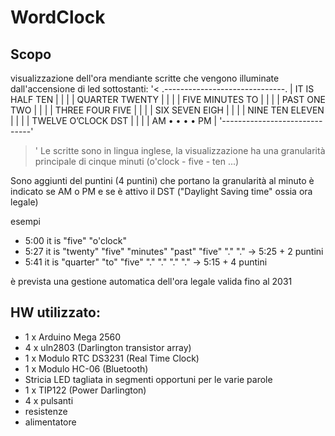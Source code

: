 # WordClock

## Scopo
visualizzazione dell'ora mendiante scritte che vengono illuminate dall'accensione
di led sottostanti:
'<                    .------------------------------.
                     |  IT IS       HALF       TEN  |
                     |                              |
                     |      QUARTER     TWENTY      |
                     |                              |
                     |  FIVE       MINUTES     TO   |
                     |                              |
                     |  PAST        ONE       TWO   |
                     |                              |
                     |  THREE      FOUR       FIVE  |
                     |                              |
                     |  SIX        SEVEN      EIGH  |
                     |                              |
                     |  NINE        TEN     ELEVEN  |
                     |                              |
                     |  TWELVE     O’CLOCK     DST  |
                     |                              |
                     |  AM   •    •    •    •   PM  |
                     '------------------------------'
>'
Le scritte sono in lingua inglese, la visualizzazione ha una granularità
principale di cinque minuti (o'clock - five - ten ...)

Sono aggiunti del puntini (4 puntini) che portano la granularità al minuto
è indicato se AM o PM e se è attivo il DST ("Daylight Saving time" ossia ora legale)

esempi

* 5:00 it is "five" "o'clock"
* 5:27 it is "twenty" "five" "minutes" "past" "five" "." "." -> 5:25 + 2 puntini
* 5:41 it is "quarter" "to" "five" "."  "."  "." "."         -> 5:15 + 4 puntini

è prevista una gestione automatica dell'ora legale valida fino al 2031

## HW utilizzato:
  * 1 x Arduino Mega 2560
  * 4 x uln2803 (Darlington transistor array)
  * 1 x Modulo RTC DS3231 (Real Time Clock)
  * 1 x Modulo HC-06 (Bluetooth)
  * Stricia LED tagliata in segmenti opportuni per le varie parole
  * 1 x TIP122 (Power Darlington)
  * 4 x pulsanti
  * resistenze
  * alimentatore
